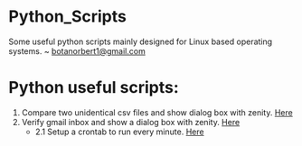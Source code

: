 # Python_Scripts
Some useful python scripts mainly designed for Linux based operating systems.
~ botanorbert1@gmail.com

# Python useful scripts:

1. Compare two unidentical csv files and show dialog box with zenity. [Here](compare_two_csv_files.py)
2. Verify gmail inbox and show a dialog box with zenity. [Here](verify_gmail.py)
	- 2.1 Setup a crontab to run every minute. [Here](verify_gmail_crontab)
